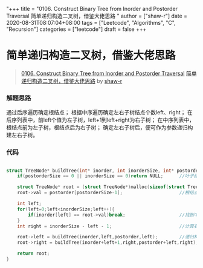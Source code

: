 "+++
title = "0106. Construct Binary Tree from Inorder and Postorder Traversal 简单递归构造二叉树，借鉴大佬思路 "
author = ["shaw-r"]
date = 2020-08-31T08:07:04+08:00
tags = ["Leetcode", "Algorithms", "C", "Recursion"]
categories = ["leetcode"]
draft = false
+++

# 简单递归构造二叉树，借鉴大佬思路

> [0106. Construct Binary Tree from Inorder and Postorder Traversal](https://leetcode-cn.com/problems/construct-binary-tree-from-inorder-and-postorder-traversal/)
> [简单递归构造二叉树，借鉴大佬思路](https://leetcode-cn.com/problems/construct-binary-tree-from-inorder-and-postorder-traversal/solution/jian-dan-di-gui-gou-zao-er-cha-shu-jie-jian-da-lao/) by [shaw-r](https://leetcode-cn.com/u/shaw-r/)

### 解题思路
通过后序遍历确定根结点；
根据中序遍历确定左右子树结点个数left、right；
在后序列表中，前left个值为左子树，left+1到left+right为右子树；
在中序列表中，根结点前为左子树，根结点后为右子树；
确定左右子树后，便可作为参数递归构建左右子树。

### 代码

```c

struct TreeNode* buildTree(int* inorder, int inorderSize, int* postorder, int postorderSize){
    if(postorderSize == 0 || inorderSize == 0)return NULL;      //叶子结点的左右子树为空

    struct TreeNode* root = (struct TreeNode*)malloc(sizeof(struct TreeNode));
    root->val = postorder[postorderSize-1];                     //根结点值为后序遍历最后一位

    int left;
    for(left=0;left<inorderSize;left++){
        if(inorder[left] == root->val)break;                    //找到中序列表中的根结点，其索引为左子树结点个数
    }
    int right = inorderSize - left - 1;                         //计算右子树结点个数

    root->left = buildTree(inorder,left,postorder,left);        //递归构建左、右子树
    root->right = buildTree(inorder+left+1,right,postorder+left,right);

    return root;
}
```